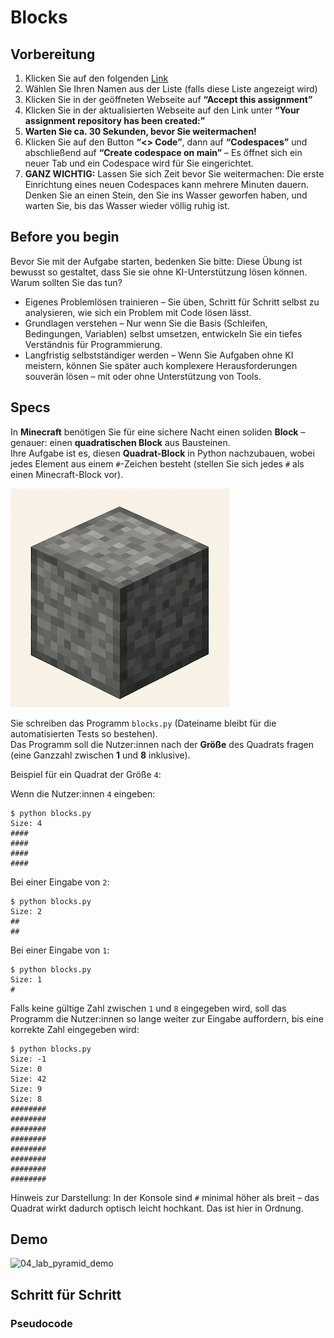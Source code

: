 # Blocks

## Vorbereitung
1. Klicken Sie auf den folgenden [Link](https://classroom.github.com/a/s4VcW-Rs)
2. Wählen Sie Ihren Namen aus der Liste (falls diese Liste angezeigt wird)
3. Klicken Sie in der geöffneten Webseite auf **“Accept this assignment”**
4. Klicken Sie in der aktualisierten Webseite auf den Link unter **“Your assignment repository has been created:”**
5. **Warten Sie ca. 30 Sekunden, bevor Sie weitermachen!**
6. Klicken Sie auf den Button **“<> Code”**, dann auf **“Codespaces”** und abschließend auf **“Create codespace on main”** – Es öffnet sich ein neuer Tab und ein Codespace wird für Sie eingerichtet.
7. **GANZ WICHTIG:** Lassen Sie sich Zeit bevor Sie weitermachen: Die erste Einrichtung eines neuen Codespaces kann mehrere Minuten dauern. Denken Sie an einen Stein, den Sie ins Wasser geworfen haben, und warten Sie, bis das Wasser wieder völlig ruhig ist.

## Before you begin
Bevor Sie mit der Aufgabe starten, bedenken Sie bitte: Diese Übung ist bewusst so gestaltet, dass Sie sie ohne KI-Unterstützung lösen können. Warum sollten Sie das tun?
* Eigenes Problemlösen trainieren – Sie üben, Schritt für Schritt selbst zu analysieren, wie sich ein Problem mit Code lösen lässt.
* Grundlagen verstehen – Nur wenn Sie die Basis (Schleifen, Bedingungen, Variablen) selbst umsetzen, entwickeln Sie ein tiefes Verständnis für Programmierung.
* Langfristig selbstständiger werden – Wenn Sie Aufgaben ohne KI meistern, können Sie später auch komplexere Herausforderungen souverän lösen – mit oder ohne Unterstützung von Tools.

## Specs

In **Minecraft** benötigen Sie für eine sichere Nacht einen soliden **Block** – genauer: einen **quadratischen Block** aus Bausteinen.  
Ihre Aufgabe ist es, diesen **Quadrat-Block** in Python nachzubauen, wobei jedes Element aus einem ```#```-Zeichen besteht (stellen Sie sich jedes ```#``` als einen Minecraft-Block vor).

![04_lab_block](img/04_lab_block.png)

Sie schreiben das Programm `blocks.py` (Dateiname bleibt für die automatisierten Tests so bestehen).  
Das Programm soll die Nutzer:innen nach der **Größe** des Quadrats fragen (eine Ganzzahl zwischen **1** und **8** inklusive).

Beispiel für ein Quadrat der Größe `4`:


Wenn die Nutzer:innen `4` eingeben:

~~~shell
$ python blocks.py
Size: 4
####
####
####
####
~~~

Bei einer Eingabe von `2`:
~~~shell
$ python blocks.py
Size: 2
##
##
~~~~

Bei einer Eingabe von `1`:
~~~shell
$ python blocks.py
Size: 1
#
~~~~

Falls keine gültige Zahl zwischen `1` und `8` eingegeben wird, soll das Programm die Nutzer:innen so lange weiter zur Eingabe auffordern, bis eine korrekte Zahl eingegeben wird:

~~~shell
$ python blocks.py
Size: -1
Size: 0
Size: 42
Size: 9
Size: 8
########
########
########
########
########
########
########
########
~~~~

Hinweis zur Darstellung: In der Konsole sind ```#``` minimal höher als breit – das Quadrat wirkt dadurch optisch leicht hochkant. Das ist hier in Ordnung.

## Demo
![04_lab_pyramid_demo](img/04_demo_mario.gif)

## Schritt für Schritt

### Pseudocode



